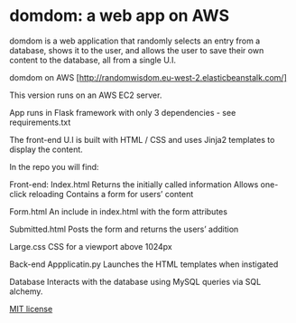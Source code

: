 # domdom: a web app on AWS

domdom is a web application that randomly selects an entry from a database, shows it to the user, and allows the user to save their own content to the database, all from a single U.I.

domdom on AWS [http://randomwisdom.eu-west-2.elasticbeanstalk.com/]

This version runs on an AWS EC2 server.

App runs in Flask framework with only 3 dependencies - see requirements.txt

The front-end U.I is built with HTML / CSS and uses Jinja2 templates to display the content.

In the repo you will find:

Front-end:
Index.html
Returns the initially called information
Allows one-click reloading
Contains a form for users’ content

Form.html
An include in index.html with the form attributes

Submitted.html
Posts the form and returns the users’ addition

Large.css
CSS for a viewport above 1024px

Back-end
Appplicatin.py
Launches the HTML templates when instigated

Database
Interacts with the database using MySQL queries via SQL alchemy.

[MIT license](https://badgen.net/badge/license/MIT/blue)
